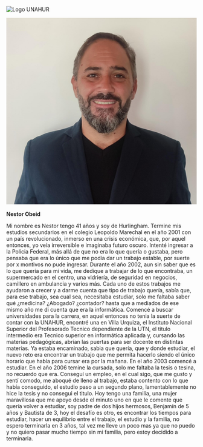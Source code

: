 ![Logo UNAHUR](./assets/UNAHUR.png)

![Yo1](./assets/yo.png)

**Nestor Obeid**

Mi nombre es Nestor tengo 41 años y soy de Hurlingham. Termine mis estudios secundarios en el colegio Leopoldo Marechal en el año 2001 con un país revolucionado, inmerso en una crisis económica, que, por aquel entonces, yo veía irreversible e imaginaba futuro oscuro.
Intenté ingresar a la Policia Federal, más allá de que no era lo que quería o gustaba, pero pensaba que era lo único que me podía dar un trabajo estable, por suerte por x montivos no pude ingresar. Durante el año 2002, aun sin saber que es lo que quería para mi vida, me dedique a trabajar de lo que encontraba, un supermercado en el centro, una vidriería, de seguridad en negocios, camillero en ambulancia y varios más. Cada uno de estos trabajos me ayudaron a crecer y a darme cuenta que tipo de trabajo quería, sabía que, para ese trabajo, sea cual sea, necesitaba estudiar, solo me faltaba saber qué ¿medicina? ¿Abogado? ¿contador? hasta que a mediados de ese mismo año me di cuenta que era la informática. Comencé a buscar universidades para la carrera, en aquel entonces no tenia la suerte de contar con la UNAHUR, encontré una en Villa Urquiza, el Instituto Nacional Superior del Profesorado Tecnico dependiente de la UTN, el titulo intermedio era Tecnico superior en informática aplicada y, cursando las materias pedagógicas, abrían las puertas para ser docente en distintas materias. Ya estaba encaminado, sabia que quería, que y donde estudiar, el nuevo reto era encontrar un trabajo que me permita hacerlo siendo el único horario que había para cursar era por la mañana. 
En el año 2003 comencé a estudiar. En el año 2006 temine la cursada, solo me faltaba la tesis o tesina, no recuerdo que era. Conseguí un empleo, en el cual sigo, que me gusto y sentí comodo, me aboqué de lleno al trabajo, estaba contento con lo que había conseguido, el estudio paso a un segundo plano, lamentablemente no hice la tesis y no consegui el titulo.
 Hoy tengo una familia, una mujer maravillosa que me apoyo desde el minuto uno en que le comente que quería volver a estudiar, soy padre de dos hijos hermosos, Benjamín de 5 años y Bautista de 3, hoy el desafío es otro, es encontrar los tiempos para estudiar, hacer un equilibrio entre el trabajo, el estudio y la familia, no espero terminarla en 3 años, tal vez me lleve un poco mas ya que no puedo y no quiero pasar mucho tiempo sin mi familia, pero estoy decidido a terminarla.
